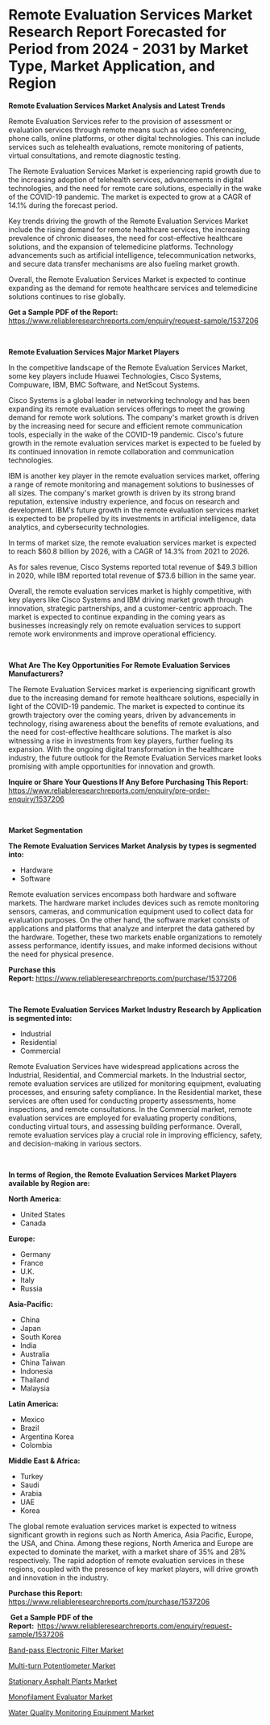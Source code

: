 <p><h1>Remote Evaluation Services Market Research Report Forecasted for Period from 2024 -  2031 by Market Type, Market Application, and Region</h1></p><p><strong>Remote Evaluation Services Market Analysis and Latest Trends</strong></p>
<p><p>Remote Evaluation Services refer to the provision of assessment or evaluation services through remote means such as video conferencing, phone calls, online platforms, or other digital technologies. This can include services such as telehealth evaluations, remote monitoring of patients, virtual consultations, and remote diagnostic testing.</p><p>The Remote Evaluation Services Market is experiencing rapid growth due to the increasing adoption of telehealth services, advancements in digital technologies, and the need for remote care solutions, especially in the wake of the COVID-19 pandemic. The market is expected to grow at a CAGR of 14.1% during the forecast period.</p><p>Key trends driving the growth of the Remote Evaluation Services Market include the rising demand for remote healthcare services, the increasing prevalence of chronic diseases, the need for cost-effective healthcare solutions, and the expansion of telemedicine platforms. Technology advancements such as artificial intelligence, telecommunication networks, and secure data transfer mechanisms are also fueling market growth.</p><p>Overall, the Remote Evaluation Services Market is expected to continue expanding as the demand for remote healthcare services and telemedicine solutions continues to rise globally.</p></p>
<p><strong>Get a Sample PDF of the Report:&nbsp;</strong> <a href="https://www.reliableresearchreports.com/enquiry/request-sample/1537206">https://www.reliableresearchreports.com/enquiry/request-sample/1537206</a></p>
<p>&nbsp;</p>
<p><strong>Remote Evaluation Services Major Market Players</strong></p>
<p><p>In the competitive landscape of the Remote Evaluation Services Market, some key players include Huawei Technologies, Cisco Systems, Compuware, IBM, BMC Software, and NetScout Systems. </p><p>Cisco Systems is a global leader in networking technology and has been expanding its remote evaluation services offerings to meet the growing demand for remote work solutions. The company's market growth is driven by the increasing need for secure and efficient remote communication tools, especially in the wake of the COVID-19 pandemic. Cisco's future growth in the remote evaluation services market is expected to be fueled by its continued innovation in remote collaboration and communication technologies.</p><p>IBM is another key player in the remote evaluation services market, offering a range of remote monitoring and management solutions to businesses of all sizes. The company's market growth is driven by its strong brand reputation, extensive industry experience, and focus on research and development. IBM's future growth in the remote evaluation services market is expected to be propelled by its investments in artificial intelligence, data analytics, and cybersecurity technologies.</p><p>In terms of market size, the remote evaluation services market is expected to reach $60.8 billion by 2026, with a CAGR of 14.3% from 2021 to 2026. </p><p>As for sales revenue, Cisco Systems reported total revenue of $49.3 billion in 2020, while IBM reported total revenue of $73.6 billion in the same year. </p><p>Overall, the remote evaluation services market is highly competitive, with key players like Cisco Systems and IBM driving market growth through innovation, strategic partnerships, and a customer-centric approach. The market is expected to continue expanding in the coming years as businesses increasingly rely on remote evaluation services to support remote work environments and improve operational efficiency.</p></p>
<p>&nbsp;</p>
<p><strong>What Are The Key Opportunities For Remote Evaluation Services Manufacturers?</strong></p>
<p><p>The Remote Evaluation Services market is experiencing significant growth due to the increasing demand for remote healthcare solutions, especially in light of the COVID-19 pandemic. The market is expected to continue its growth trajectory over the coming years, driven by advancements in technology, rising awareness about the benefits of remote evaluations, and the need for cost-effective healthcare solutions. The market is also witnessing a rise in investments from key players, further fueling its expansion. With the ongoing digital transformation in the healthcare industry, the future outlook for the Remote Evaluation Services market looks promising with ample opportunities for innovation and growth.</p></p>
<p><strong>Inquire or Share Your Questions If Any Before Purchasing This Report:</strong> <a href="https://www.reliableresearchreports.com/enquiry/pre-order-enquiry/1537206">https://www.reliableresearchreports.com/enquiry/pre-order-enquiry/1537206</a></p>
<p>&nbsp;</p>
<p><strong>Market Segmentation</strong></p>
<p><strong>The Remote Evaluation Services Market Analysis by types is segmented into:</strong></p>
<p><ul><li>Hardware</li><li>Software</li></ul></p>
<p><p>Remote evaluation services encompass both hardware and software markets. The hardware market includes devices such as remote monitoring sensors, cameras, and communication equipment used to collect data for evaluation purposes. On the other hand, the software market consists of applications and platforms that analyze and interpret the data gathered by the hardware. Together, these two markets enable organizations to remotely assess performance, identify issues, and make informed decisions without the need for physical presence.</p></p>
<p><strong>Purchase this Report:&nbsp;</strong><a href="https://www.reliableresearchreports.com/purchase/1537206">https://www.reliableresearchreports.com/purchase/1537206</a></p>
<p>&nbsp;</p>
<p><strong>The Remote Evaluation Services Market Industry Research by Application is segmented into:</strong></p>
<p><ul><li>Industrial</li><li>Residential</li><li>Commercial</li></ul></p>
<p><p>Remote Evaluation Services have widespread applications across the Industrial, Residential, and Commercial markets. In the Industrial sector, remote evaluation services are utilized for monitoring equipment, evaluating processes, and ensuring safety compliance. In the Residential market, these services are often used for conducting property assessments, home inspections, and remote consultations. In the Commercial market, remote evaluation services are employed for evaluating property conditions, conducting virtual tours, and assessing building performance. Overall, remote evaluation services play a crucial role in improving efficiency, safety, and decision-making in various sectors.</p></p>
<p>&nbsp;</p>
<p><strong>In terms of Region, the Remote Evaluation Services Market Players available by Region are:</strong></p>
<p>
    <p> <strong> North America: </strong>
        <ul>
            <li>United States</li>
            <li>Canada</li>
        </ul>
        </p> 
    <p> <strong> Europe: </strong>
        <ul>
            <li>Germany</li>
            <li>France</li>
            <li>U.K.</li>
            <li>Italy</li>
            <li>Russia</li>
        </ul>
        </p> 
    <p> <strong> Asia-Pacific: </strong>
        <ul>
            <li>China</li>
            <li>Japan</li>
            <li>South Korea</li>
            <li>India</li>
            <li>Australia</li>
            <li>China Taiwan</li>
            <li>Indonesia</li>
            <li>Thailand</li>
            <li>Malaysia</li>
        </ul>
        </p> 
    <p> <strong> Latin America: </strong>
        <ul>
            <li>Mexico</li>
            <li>Brazil</li>
            <li>Argentina Korea</li>
            <li>Colombia</li>
        </ul>
        </p> 
    <p> <strong> Middle East & Africa: </strong>
        <ul>
            <li>Turkey</li>
            <li>Saudi</li>
            <li>Arabia</li>
            <li>UAE</li>
            <li>Korea</li>
        </ul>
    </p>
    </p>
<p><p>The global remote evaluation services market is expected to witness significant growth in regions such as North America, Asia Pacific, Europe, the USA, and China. Among these regions, North America and Europe are expected to dominate the market, with a market share of 35% and 28% respectively. The rapid adoption of remote evaluation services in these regions, coupled with the presence of key market players, will drive growth and innovation in the industry.</p></p>
<p><strong>Purchase this Report: </strong><a href="https://www.reliableresearchreports.com/purchase/1537206">https://www.reliableresearchreports.com/purchase/1537206</a></p>
<p>&nbsp;<strong>Get a Sample PDF of the Report:&nbsp;&nbsp;</strong><a href="https://www.reliableresearchreports.com/enquiry/request-sample/1537206">https://www.reliableresearchreports.com/enquiry/request-sample/1537206</a></p>
<p><strong></strong></p>
<p><p><a href="https://github.com/castoriffic/Market-Research-Report-List-3/blob/main/band-pass-electronic-filter-market.md">Band-pass Electronic Filter Market</a></p><p><a href="https://github.com/yoshih12/Market-Research-Report-List-2/blob/main/multi-turn-potentiometer-market.md">Multi-turn Potentiometer Market</a></p><p><a href="https://issuu.com/reportprime-2/docs/stationary-asphalt-plants-market-size-2030.pptx">Stationary Asphalt Plants Market</a></p><p><a href="https://issuu.com/reportprime-2/docs/monofilament-evaluator-market-size-2030.pptx">Monofilament Evaluator Market</a></p><p><a href="https://medium.com/@dolorestoy4545/water-quality-monitoring-equipment-nbsp-market-focuses-on-market-share-size-and-projected-forecast-106fbfc87444">Water Quality Monitoring Equipment Market</a></p></p>